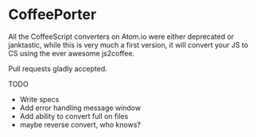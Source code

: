 # CoffeePorter

All the CoffeeScript converters on Atom.io were either deprecated or janktastic, while this is very much a first version, it will convert your JS to CS using the ever awesome js2coffee.

Pull requests gladly accepted.

TODO

- Write specs
- Add error handling message window
- Add ability to convert full on files
- maybe reverse convert, who knows?
